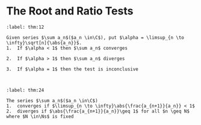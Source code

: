 # The Root and Ratio Tests

````{prf:theorem} Root Test
:label: thm:12

Given series $\sum a_n$($a_n \in\C$), put $\alpha = \limsup_{n \to \infty}\sqrt[n]{\abs{a_n}}$.
1.  If $\alpha < 1$ then $\sum a_n$ converges

2.  If $\alpha > 1$ then $\sum a_n$ diverges 

3.  If $\alpha = 1$ then the test is inconclusive



````

````{prf:theorem} Ratio Test
:label: thm:24

The series $\sum a_n$($a_n \in\C$) 
1.  converges if $\limsup_{n \to \infty}\abs{\frac{a_{n+1}}{a_n}} < 1$
2.  diverges if $\abs{\frac{a_{n+1}}{a_n}}\geq 1$ for all $n \geq N$ where $N \in\Ns$ is fixed



````
